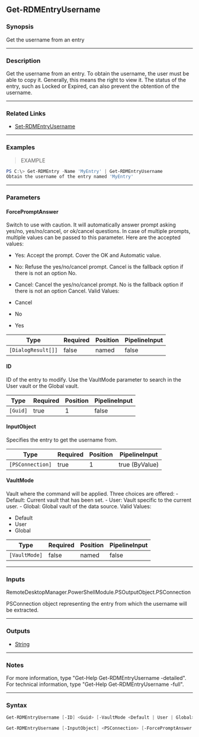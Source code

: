 Get-RDMEntryUsername
--------------------

### Synopsis
Get the username from an entry

---

### Description

Get the username from an entry.
    To obtain the username, the user must be able to copy it. Generally, this means the right to view it. The status of the entry, such as Locked or Expired, can also prevent the obtention of the username.

---

### Related Links
* [Set-RDMEntryUsername](Set-RDMEntryUsername)

---

### Examples
> EXAMPLE

```PowerShell
PS C:\> Get-RDMEntry -Name 'MyEntry' | Get-RDMEntryUsername
Obtain the username of the entry named 'MyEntry'
```

---

### Parameters
#### **ForcePromptAnswer**
Switch to use with caution. It will automatically answer prompt asking yes/no, yes/no/cancel, or ok/cancel questions. In case of multiple prompts, multiple values can be passed to this parameter. Here are the accepted values:
* Yes: Accept the prompt. Cover the OK and Automatic value.
* No: Refuse the yes/no/cancel prompt. Cancel is the fallback option if there is not an option No.
* Cancel: Cancel the yes/no/cancel prompt. No is the fallback option if there is not an option Cancel.
Valid Values:

* Cancel
* No
* Yes

|Type              |Required|Position|PipelineInput|
|------------------|--------|--------|-------------|
|`[DialogResult[]]`|false   |named   |false        |

#### **ID**
ID of the entry to modify. Use the VaultMode parameter to search in the User vault or the Global vault.

|Type    |Required|Position|PipelineInput|
|--------|--------|--------|-------------|
|`[Guid]`|true    |1       |false        |

#### **InputObject**
Specifies the entry to get the username from.

|Type            |Required|Position|PipelineInput |
|----------------|--------|--------|--------------|
|`[PSConnection]`|true    |1       |true (ByValue)|

#### **VaultMode**
Vault where the command will be applied. Three choices are offered:
        - Default: Current vault that has been set.
        - User: Vault specific to the current user.
        - Global: Global vault of the data source.
Valid Values:

* Default
* User
* Global

|Type         |Required|Position|PipelineInput|
|-------------|--------|--------|-------------|
|`[VaultMode]`|false   |named   |false        |

---

### Inputs
RemoteDesktopManager.PowerShellModule.PSOutputObject.PSConnection

PSConnection object representing the entry from which the username will be extracted.

---

### Outputs
* [String](https://learn.microsoft.com/en-us/dotnet/api/System.String)

---

### Notes
For more information, type "Get-Help Get-RDMEntryUsername -detailed". For technical information, type "Get-Help Get-RDMEntryUsername -full".

---

### Syntax
```PowerShell
Get-RDMEntryUsername [-ID] <Guid> [-VaultMode <Default | User | Global>] [-ForcePromptAnswer <Cancel | No | Yes>] [<CommonParameters>]
```
```PowerShell
Get-RDMEntryUsername [-InputObject] <PSConnection> [-ForcePromptAnswer <Cancel | No | Yes>] [<CommonParameters>]
```
